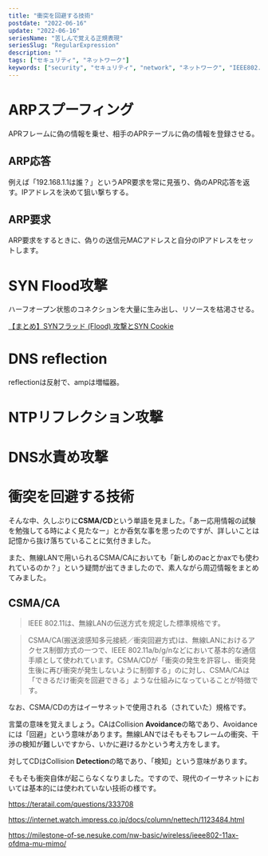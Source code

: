 ```yaml
---
title: "衝突を回避する技術"
postdate: "2022-06-16"
update: "2022-06-16"
seriesName: "苦しんで覚える正規表現"
seriesSlug: "RegularExpression"
description: ""
tags: ["セキュリティ", "ネットワーク"]
keywords: ["security", "セキュリティ", "network", "ネットワーク", "IEEE802.11"]
---
```


# ARPスプーフィング

APRフレームに偽の情報を乗せ、相手のAPRテーブルに偽の情報を登録させる。


## ARP応答

例えば「192.168.1.1は誰？」というAPR要求を常に見張り、偽のAPR応答を返す。IPアドレスを決めて狙い撃ちする。

## ARP要求

ARP要求をするときに、偽りの送信元MACアドレスと自分のIPアドレスをセットします。

# SYN Flood攻撃

ハーフオープン状態のコネクションを大量に生み出し、リソースを枯渇させる。

[【まとめ】SYNフラッド (Flood) 攻撃とSYN Cookie](https://zenn.dev/nosehana/articles/98517087ca0ded)

# DNS reflection

reflectionは反射で、ampは増幅器。

# NTPリフレクション攻撃

# DNS水責め攻撃

# 衝突を回避する技術

そんな中、久しぶりに**CSMA/CD**という単語を見ました。「あー応用情報の試験を勉強してる時によく見たなー」とか呑気な事を思ったのですが、詳しいことは記憶から抜け落ちていることに気付きました。

また、無線LANで用いられるCSMA/CAにおいても「新しめのacとかaxでも使われているのか？」という疑問が出てきましたので、素人ながら周辺情報をまとめてみました。

## CSMA/CA

> IEEE 802.11は、無線LANの伝送方式を規定した標準規格です。

> CSMA/CA(搬送波感知多元接続／衝突回避方式)は、無線LANにおけるアクセス制御方式の一つで、IEEE 802.11a/b/g/nなどにおいて基本的な通信手順として使われています。CSMA/CDが「衝突の発生を許容し、衝突発生後に再び衝突が発生しないように制御する」のに対し、CSMA/CAは「できるだけ衝突を回避できる」ような仕組みになっていることが特徴です。

なお、CSMA/CDの方はイーサネットで使用される（されていた）規格です。

言葉の意味を覚えましょう。CAはCollision **Avoidance**の略であり、Avoidanceには「回避」という意味があります。無線LANではそもそもフレームの衝突、干渉の検知が難しいですから、いかに避けるかという考え方をします。

対してCDはCollision **Detection**の略であり、「検知」という意味があります。

そもそも衝突自体が起こらなくなりました。ですので、現代のイーサネットにおいては基本的には使われていない技術の様です。

https://teratail.com/questions/333708

https://internet.watch.impress.co.jp/docs/column/nettech/1123484.html

https://milestone-of-se.nesuke.com/nw-basic/wireless/ieee802-11ax-ofdma-mu-mimo/
